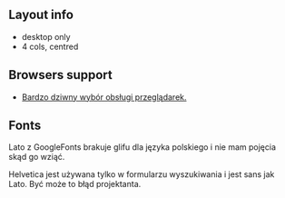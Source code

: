## Layout info

- desktop only
- 4 cols, centred

## Browsers support

- [Bardzo dziwny wybór obsługi przeglądarek.](https://browserslist.dev/?q=aWUgMTEsIGxhc3QgMSBDaHJvbWUgdmVyc2lvbnMsIGxhc3QgMSBFZGdlIHZlcnNpb25zLCBsYXN0IDEgRmlyZWZveCB2ZXJzaW9ucywgbGFzdCAxIFNhZmFyaSB2ZXJzaW9ucw%3D%3D)

## Fonts

Lato z GoogleFonts brakuje glifu dla języka polskiego i nie mam pojęcia skąd go wziąć.

Helvetica jest używana tylko w formularzu wyszukiwania i jest sans jak Lato. Być może to błąd projektanta.
